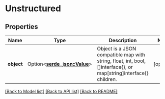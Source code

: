 # Unstructured

## Properties

Name | Type | Description | Notes
------------ | ------------- | ------------- | -------------
**object** | Option<[**serde_json::Value**](.md)> | Object is a JSON compatible map with string, float, int, bool, []interface{}, or map[string]interface{} children. | [optional]

[[Back to Model list]](../README.md#documentation-for-models) [[Back to API list]](../README.md#documentation-for-api-endpoints) [[Back to README]](../README.md)


